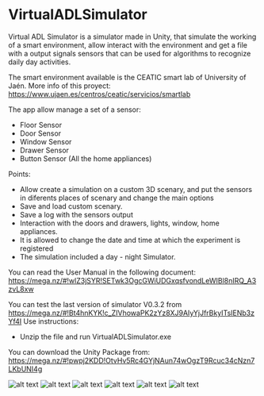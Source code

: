 # VirtualADLSimulator
Virtual ADL Simulator is a simulator made in Unity, that simulate the working of a smart environment, allow interact with the environment and get a file with a output signals sensors that can be used for algorithms to recognize daily day activities.

The smart environment available is the CEATIC smart lab of University of Jaén. More info of this proyect: https://www.ujaen.es/centros/ceatic/servicios/smartlab

The app allow manage a set of a sensor:

* Floor Sensor
* Door Sensor
* Window Sensor
* Drawer Sensor
* Button Sensor (All the home appliances)

Points:

- Allow create a simulation on a custom 3D scenary, and put the sensors in diferents places of scenary and change the main options
- Save and load custom scenary.
- Save a log with the sensors output
- Interaction with the doors and drawers, lights, window, home appliances.
- It is allowed to change the date and time at which the experiment is registered
- The simulation included a day - night Simulator.

You can read the User Manual in the following document:
https://mega.nz/#!wlZ3jSYR!SETwk3OgcGWiUDGxqsfvondLeWIBl8nIRQ_A3zvL8xw

You can test the last version of simulator V0.3.2 from https://mega.nz/#!Bt4hnKYK!c_ZIVhowaPK2zYz8XJ9AIyYjJfrBkyITsIENb3zYf4I
Use instructions:

* Unzip the file and run VirtualADLSimulator.exe

You can download the Unity Package from: https://mega.nz/#!pwpj2KDD!OtvHv5Rc4GYjNAun74wOgzT9Rcuc34cNzn7LKbUNI4g


![alt text](https://raw.githubusercontent.com/tonixiclana/VirtualADLSimulator/master/1.png) 
![alt text](https://raw.githubusercontent.com/tonixiclana/VirtualADLSimulator/master/2.png) 
![alt text](https://raw.githubusercontent.com/tonixiclana/VirtualADLSimulator/master/3.png) 
![alt text](https://raw.githubusercontent.com/tonixiclana/VirtualADLSimulator/master/4.png) 
![alt text](https://raw.githubusercontent.com/tonixiclana/VirtualADLSimulator/master/5.png) 
![alt text](https://raw.githubusercontent.com/tonixiclana/VirtualADLSimulator/master/6.png) 
